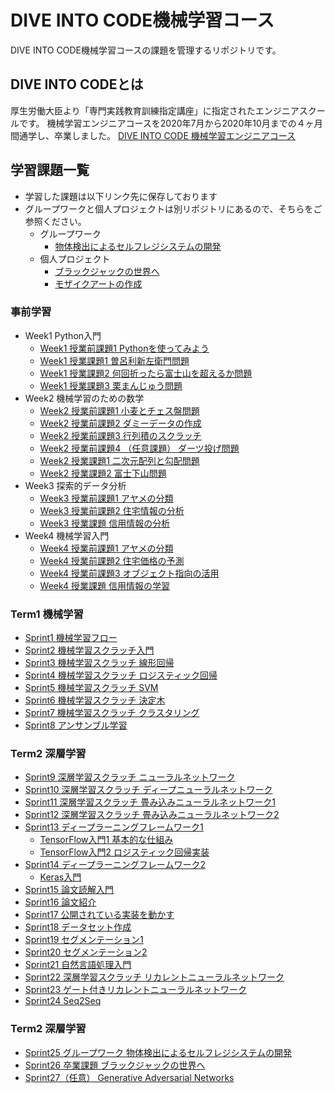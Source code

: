# DIVE INTO CODE機械学習コース
DIVE INTO CODE機械学習コースの課題を管理するリポジトリです。

## DIVE INTO CODEとは
厚生労働大臣より「専門実践教育訓練指定講座」に指定されたエンジニアスクールです。 機械学習エンジニアコースを2020年7月から2020年10月までの４ヶ月間通学し、卒業しました。
[DIVE INTO CODE 機械学習エンジニアコース](https://diveintocode.jp/ai_curriculum)

## 学習課題一覧
- 学習した課題は以下リンク先に保存しております
- グループワークと個人プロジェクトは別リポジトリにあるので、そちらをご参照ください。
    - グループワーク
        - [物体検出によるセルフレジシステムの開発](https://github.com/nakazono1011/diveintocode_groupwork)
    - 個人プロジェクト
        - [ブラックジャックの世界へ](https://github.com/satoshi30/photo2blackjack)
        - [モザイクアートの作成](https://github.com/satoshi30/mosaic_art)

### 事前学習
- Week1 Python入門
  - [Week1 授業前課題1 Pythonを使ってみよう](https://github.com/satoshi30/diveintocode-ml/blob/master/PriorLearning/Week1_PythonIntroduction/Week1_before_class_task.ipynb)
  - [Week1 授業課題1 曽呂利新左衛門問題](https://github.com/satoshi30/diveintocode-ml/blob/master/PriorLearning/Week1_PythonIntroduction/Week1_task1.ipynb)
  - [Week1 授業課題2 何回折ったら富士山を超えるか問題](https://github.com/satoshi30/diveintocode-ml/blob/master/PriorLearning/Week1_PythonIntroduction/Week1_task2.ipynb)
  - [Week1 授業課題3 栗まんじゅう問題](https://github.com/satoshi30/diveintocode-ml/blob/master/PriorLearning/Week1_PythonIntroduction/Week1_task3.ipynb)
- Week2 機械学習のための数学
  - [Week2 授業前課題1 小麦とチェス盤問題](https://github.com/satoshi30/diveintocode-ml/blob/master/PriorLearning/Week2_MathematicsforMachineLearning/Week2_before_class_task1.ipynb)
  - [Week2 授業前課題2 ダミーデータの作成](https://github.com/satoshi30/diveintocode-ml/blob/master/PriorLearning/Week2_MathematicsforMachineLearning/Week2_before_class_task2.ipynb)
  - [Week2 授業前課題3 行列積のスクラッチ](https://github.com/satoshi30/diveintocode-ml/blob/master/PriorLearning/Week2_MathematicsforMachineLearning/Week2_before_class_task3.ipynb)
  - [Week2 授業前課題4 （任意課題） ダーツ投げ問題](https://github.com/satoshi30/diveintocode-ml/blob/master/PriorLearning/Week2_MathematicsforMachineLearning/Week2_before_class_task4.ipynb)
  - [Week2 授業課題1 二次元配列と勾配問題](https://github.com/satoshi30/diveintocode-ml/blob/master/PriorLearning/Week2_MathematicsforMachineLearning/Week2_task1.ipynb)
  - [Week2 授業課題2 富士下山問題](https://github.com/satoshi30/diveintocode-ml/blob/master/PriorLearning/Week2_MathematicsforMachineLearning/Week2_task2.ipynb)
- Week3 探索的データ分析
  - [Week3 授業前課題1 アヤメの分類](https://github.com/satoshi30/diveintocode-ml/blob/master/PriorLearning/Week3_EDA/Week3_before_class_task1.ipynb)
  - [Week3 授業前課題2 住宅情報の分析](https://github.com/satoshi30/diveintocode-ml/blob/master/PriorLearning/Week3_EDA/Week3_before_class_task2.ipynb)
  - [Week3 授業課題 信用情報の分析](https://github.com/satoshi30/diveintocode-ml/blob/master/PriorLearning/Week3_EDA/Week3_task.ipynb)
- Week4 機械学習入門
  - [Week4 授業前課題1 アヤメの分類](https://github.com/satoshi30/diveintocode-ml/blob/master/PriorLearning/Week4_MachineLearningIntroduction/Week4_before_class_task1.ipynb)
  - [Week4 授業前課題2 住宅価格の予測](https://github.com/satoshi30/diveintocode-ml/blob/master/PriorLearning/Week4_MachineLearningIntroduction/Week4_before_class_task2.ipynb)
  - [Week4 授業前課題3 オブジェクト指向の活用](https://github.com/satoshi30/diveintocode-ml/blob/master/PriorLearning/Week4_MachineLearningIntroduction/Week4_before_class_task3.ipynb)
  - [Week4 授業課題 信用情報の学習](https://github.com/satoshi30/diveintocode-ml/blob/master/PriorLearning/Week4_MachineLearningIntroduction/Week4_task.ipynb)

### Term1 機械学習

- [Sprint1 機械学習フロー](https://github.com/satoshi30/diveintocode-ml/blob/master/Sprint/Term1_MachineLearning/Sprint1.ipynb)
- [Sprint2 機械学習スクラッチ入門](https://github.com/satoshi30/diveintocode-ml/blob/master/Sprint/Term1_MachineLearning/Sprint2.ipynb)
- [Sprint3 機械学習スクラッチ 線形回帰](https://github.com/satoshi30/diveintocode-ml/blob/master/Sprint/Term1_MachineLearning/Sprint3.ipynb)
- [Sprint4 機械学習スクラッチ ロジスティック回帰](https://github.com/satoshi30/diveintocode-ml/blob/master/Sprint/Term1_MachineLearning/Sprint4.ipynb)
- [Sprint5 機械学習スクラッチ SVM](https://github.com/satoshi30/diveintocode-ml/blob/master/Sprint/Term1_MachineLearning/Sprint5.ipynb)
- [Sprint6 機械学習スクラッチ 決定木](https://github.com/satoshi30/diveintocode-ml/blob/master/Sprint/Term1_MachineLearning/Sprint6.ipynb)
- [Sprint7 機械学習スクラッチ クラスタリング](https://github.com/satoshi30/diveintocode-ml/blob/master/Sprint/Term1_MachineLearning/Sprint7.ipynb)
- [Sprint8 アンサンブル学習](https://github.com/satoshi30/diveintocode-ml/blob/master/Sprint/Term1_MachineLearning/Sprint8.ipynb)

### Term2 深層学習
- [Sprint9 深層学習スクラッチ ニューラルネットワーク](https://github.com/satoshi30/diveintocode-ml/blob/master/Sprint/Term2_DeepLearning/Sprint9/Sprint9.ipynb)
- [Sprint10 深層学習スクラッチ ディープニューラルネットワーク](https://github.com/satoshi30/diveintocode-ml/blob/master/Sprint/Term2_DeepLearning/Sprint10/Sprint10.ipynb)
- [Sprint11 深層学習スクラッチ 畳み込みニューラルネットワーク1](https://github.com/satoshi30/diveintocode-ml/blob/master/Sprint/Term2_DeepLearning/Sprint11/Sprint11.ipynb)
- [Sprint12 深層学習スクラッチ 畳み込みニューラルネットワーク2](https://github.com/satoshi30/diveintocode-ml/blob/master/Sprint/Term2_DeepLearning/Sprint12.ipynb)
- [Sprint13 ディープラーニングフレームワーク1](https://github.com/satoshi30/diveintocode-ml/blob/master/Sprint/Term2_DeepLearning/Sprint13/Sprint13.ipynb)
  - [TensorFlow入門1 基本的な仕組み](https://github.com/satoshi30/diveintocode-ml/blob/master/Sprint/Term2_DeepLearning/Sprint13/Sprint13_Appendix1.ipynb)
  - [TensorFlow入門2 ロジスティック回帰実装](https://github.com/satoshi30/diveintocode-ml/blob/master/Sprint/Term2_DeepLearning/Sprint13/Sprint13_Appendix2.ipynb)
- [Sprint14 ディープラーニングフレームワーク2](https://github.com/satoshi30/diveintocode-ml/blob/master/Sprint/Term2_DeepLearning/Sprint14/Sprint14.ipynb)
  - [Keras入門](https://github.com/satoshi30/diveintocode-ml/blob/master/Sprint/Term2_DeepLearning/Sprint14/Sprint14_Appendix.ipynb)
- [Sprint15 論文読解入門](https://github.com/satoshi30/diveintocode-ml/blob/master/Sprint/Term2_DeepLearning/Sprint15.ipynb)
- [Sprint16 論文紹介](https://github.com/satoshi30/diveintocode-ml/blob/master/Sprint/Term2_DeepLearning/Sprint16/Sprint16_%E8%AB%96%E6%96%87%E7%B4%B9%E4%BB%8B.pdf)
- [Sprint17 公開されている実装を動かす](https://github.com/satoshi30/diveintocode-ml/blob/master/Sprint/Term2_DeepLearning/Sprint17/Sprint17.ipynb)
- [Sprint18 データセット作成](https://github.com/satoshi30/diveintocode-ml/blob/master/Sprint/Term2_DeepLearning/Sprint18/Sprint18.ipynb)
- [Sprint19 セグメンテーション1](https://github.com/satoshi30/diveintocode-ml/blob/master/Sprint/Term2_DeepLearning/Sprint19.ipynb)
- [Sprint20 セグメンテーション2](https://github.com/satoshi30/diveintocode-ml/blob/master/Sprint/Term2_DeepLearning/Sprint20/Sprint20.ipynb)
- [Sprint21 自然言語処理入門](https://github.com/satoshi30/diveintocode-ml/blob/master/Sprint/Term2_DeepLearning/Sprint21.ipynb)
- [Sprint22 深層学習スクラッチ リカレントニューラルネットワーク](https://github.com/satoshi30/diveintocode-ml/blob/master/Sprint/Term2_DeepLearning/Sprint22.ipynb)
- [Sprint23 ゲート付きリカレントニューラルネットワーク](https://github.com/satoshi30/diveintocode-ml/blob/master/Sprint/Term2_DeepLearning/Sprint23/Sprint23.ipynb)
- [Sprint24 Seq2Seq](https://github.com/satoshi30/diveintocode-ml/blob/master/Sprint/Term2_DeepLearning/Sprint24/Sprint24.ipynb)

### Term2 深層学習
- [Sprint25 グループワーク 物体検出によるセルフレジシステムの開発](https://github.com/nakazono1011/diveintocode_groupwork)
- [Sprint26 卒業課題 ブラックジャックの世界へ](https://github.com/satoshi30/diveintocode-ml/tree/master/Sprint/Term3_EngineerProject/Sprint26)
- [Sprint27（任意） Generative Adversarial Networks](https://github.com/satoshi30/diveintocode-ml/blob/master/Sprint/Term3_EngineerProject/Sprint27/Sprint27.ipynb)